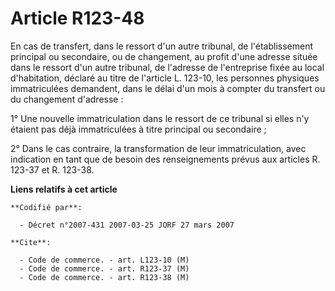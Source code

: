 # Article R123-48

En cas de transfert, dans le ressort d'un autre tribunal, de l'établissement principal ou secondaire, ou de changement, au
profit d'une adresse située dans le ressort d'un autre tribunal, de l'adresse de l'entreprise fixée au local d'habitation,
déclaré au titre de l'article L. 123-10, les personnes physiques immatriculées demandent, dans le délai d'un mois à compter
du transfert ou du changement d'adresse :

1° Une nouvelle immatriculation dans le ressort de ce tribunal si elles n'y étaient pas déjà immatriculées à titre principal
ou secondaire ;

2° Dans le cas contraire, la transformation de leur immatriculation, avec indication en tant que de besoin des renseignements
prévus aux articles R. 123-37 et R. 123-38.

**Liens relatifs à cet article**

	**Codifié par**:

	  - Décret n°2007-431 2007-03-25 JORF 27 mars 2007

	**Cite**:

	  - Code de commerce. - art. L123-10 (M)
	  - Code de commerce. - art. R123-37 (M)
	  - Code de commerce. - art. R123-38 (M)
